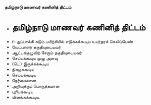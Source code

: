 **தமிழ்நாடு மாணவர் கணினித் திட்டம்**
- # தமிழ்நாடு மாணவர் கணினித் திட்டம்
- n. துப்பாக்கி சுடும் பயிற்சியில் எடுக்கக்கூடிய உயர்தரக் கெலிப்பெண்
- வேட்பாளர் தகுதியுடையவர்
- ஆட்டக்குழுவிற் சேரும் தகுதியுடையவர்
- செய்யக்கூடிய முழு அளவு
- (பெ.) இருக்கக்கூடிய
- நிகழக்கூடிய
- செய்யக்கூடிய
- நேர்மையான
- அறிவுக்குப் பொருத்தமான
- புரியக்கூடிய
- விளங்கக்கூடிய.

